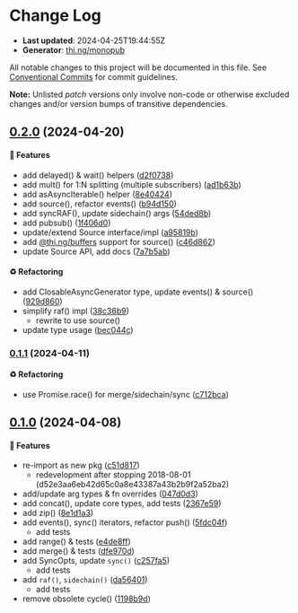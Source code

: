 # Change Log

- **Last updated**: 2024-04-25T19:44:55Z
- **Generator**: [thi.ng/monopub](https://thi.ng/monopub)

All notable changes to this project will be documented in this file.
See [Conventional Commits](https://conventionalcommits.org/) for commit guidelines.

**Note:** Unlisted _patch_ versions only involve non-code or otherwise excluded changes
and/or version bumps of transitive dependencies.

## [0.2.0](https://github.com/thi-ng/umbrella/tree/@thi.ng/transducers-async@0.2.0) (2024-04-20)

#### 🚀 Features

- add delayed() & wait() helpers ([d2f0738](https://github.com/thi-ng/umbrella/commit/d2f0738))
- add mult() for 1:N splitting (multiple subscribers) ([ad1b63b](https://github.com/thi-ng/umbrella/commit/ad1b63b))
- add asAsyncIterable() helper ([8e40424](https://github.com/thi-ng/umbrella/commit/8e40424))
- add source(), refactor events() ([b94d150](https://github.com/thi-ng/umbrella/commit/b94d150))
- add syncRAF(), update sidechain() args ([54ded8b](https://github.com/thi-ng/umbrella/commit/54ded8b))
- add pubsub() ([1f406d0](https://github.com/thi-ng/umbrella/commit/1f406d0))
- update/extend Source interface/impl ([a95819b](https://github.com/thi-ng/umbrella/commit/a95819b))
- add [@thi.ng/buffers](https://github.com/thi-ng/umbrella/tree/main/packages/buffers) support for source() ([c46d862](https://github.com/thi-ng/umbrella/commit/c46d862))
- update Source API, add docs ([7a7b5ab](https://github.com/thi-ng/umbrella/commit/7a7b5ab))

#### ♻️ Refactoring

- add ClosableAsyncGenerator type, update events() & source() ([929d860](https://github.com/thi-ng/umbrella/commit/929d860))
- simplify raf() impl ([38c36b9](https://github.com/thi-ng/umbrella/commit/38c36b9))
  - rewrite to use source()
- update type usage ([bec044c](https://github.com/thi-ng/umbrella/commit/bec044c))

### [0.1.1](https://github.com/thi-ng/umbrella/tree/@thi.ng/transducers-async@0.1.1) (2024-04-11)

#### ♻️ Refactoring

- use Promise.race() for merge/sidechain/sync ([c712bca](https://github.com/thi-ng/umbrella/commit/c712bca))

## [0.1.0](https://github.com/thi-ng/umbrella/tree/@thi.ng/transducers-async@0.1.0) (2024-04-08)

#### 🚀 Features

- re-import as new pkg ([c51d817](https://github.com/thi-ng/umbrella/commit/c51d817))
  - redevelopment after stopping 2018-08-01 (d52e3aa6eb42d65c0a8e43387a43b2b9f2a52ba2)
- add/update arg types & fn overrides ([047d0d3](https://github.com/thi-ng/umbrella/commit/047d0d3))
- add concat(), update core types, add tests ([2367e59](https://github.com/thi-ng/umbrella/commit/2367e59))
- add zip() ([8e1d1a3](https://github.com/thi-ng/umbrella/commit/8e1d1a3))
- add events(), sync() iterators, refactor push() ([5fdc04f](https://github.com/thi-ng/umbrella/commit/5fdc04f))
  - add tests
- add range() & tests ([e4de8ff](https://github.com/thi-ng/umbrella/commit/e4de8ff))
- add merge() & tests ([dfe970d](https://github.com/thi-ng/umbrella/commit/dfe970d))
- add SyncOpts, update `sync()` ([c257fa5](https://github.com/thi-ng/umbrella/commit/c257fa5))
  - add tests
- add `raf()`, `sidechain()` ([da56401](https://github.com/thi-ng/umbrella/commit/da56401))
  - add tests
- remove obsolete cycle() ([1198b9d](https://github.com/thi-ng/umbrella/commit/1198b9d))
